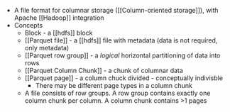 - A file format for columnar storage ([[Column-oriented storage]]), with Apache [[Hadoop]] integration
- Concepts
	- Block - a [[hdfs]] block
	- [[Parquet file]] - a [[hdfs]] file with metadata (data is not required, only metadata)
	- [[Parquet row group]] - a *logical* horizontal partitioning of data into rows
	- [[Parquet Column Chunk]] - a chunk of columnar data
	- [[Parquet page]] - a column chuck divided - conceptually indivisble
		- There may be different page types in a column chunk
	- A file consists of row groups. A row group contains exactly one column chunk per column. A column chunk contains >1 pages